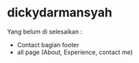 # dickydarmansyah

Yang belum di selesaikan :

- Contact bagian footer
- all page (About, Experience, contact me)
